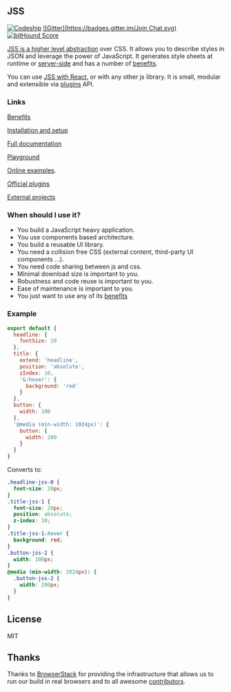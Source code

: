 ## JSS

[![Codeship](https://codeship.com/projects/a63ccb40-5d57-0133-fdca-6a352dca42a3/status?branch=master)](https://www.codeship.io/projects/111070)
[![Gitter](https://badges.gitter.im/Join Chat.svg)](https://gitter.im/jsstyles/jss?utm_source=badge&utm_medium=badge&utm_campaign=pr-badge&utm_content=badge)
[![bitHound Score](https://www.bithound.io/jsstyles/jss/badges/score.svg)](https://www.bithound.io/jsstyles/jss)

[JSS is a higher level abstraction](https://medium.com/@oleg008/jss-is-css-d7d41400b635) over CSS. It allows you to describe styles in JSON and leverage the power of JavaScript. It generates style sheets at runtime or [server-side](./docs/server-side.md) and has a number of [benefits](./docs/benefits.md).

You can use [JSS with React](https://github.com/jsstyles/react-jss), or with any other js library. It is small, modular and extensible via [plugins](./docs/plugins.md) API.


### Links

[Benefits](./docs/benefits.md)

[Installation and setup](./docs/setup.md)

[Full documentation](./docs/index.md)

[Playground](http://jsstyles.github.io/repl/)

[Online examples](http://jsstyles.github.io/examples/index.html).

[Official plugins](https://github.com/jsstyles?query=jss-)

[External projects](./docs/external-projects.md)

### When should I use it?

- You build a JavaScript heavy application.
- You use components based architecture.
- You build a reusable UI library.
- You need a collision free CSS (external content, third-party UI components ...).
- You need code sharing between js and css.
- Minimal download size is important to you.
- Robustness and code reuse is important to you.
- Ease of maintenance is important to you.
- You just want to use any of its [benefits](./docs/benefits.md)

### Example

```javascript
export default {
  headline: {
    fontSize: 20
  },
  title: {
    extend: 'headline',
    position: 'absolute',
    zIndex: 10,
    '&:hover': {
      background: 'red'
    }
  },
  button: {
    width: 100
  },
  '@media (min-width: 1024px)': {
    button: {
      width: 200
    }
  }
}
```

Converts to:

```css
.headline-jss-0 {
  font-size: 20px;
}
.title-jss-1 {
  font-size: 20px;
  position: absolute;
  z-index: 10;
}
.title-jss-1:hover {
  background: red;
}
.button-jss-2 {
  width: 100px;
}
@media (min-width: 1024px): {
  .button-jss-2 {
    width: 200px;
  }
}
```

## License

MIT

## Thanks

Thanks to [BrowserStack](https://www.browserstack.com) for providing the infrastructure that allows us to run our build in real browsers and to all awesome [contributors](https://github.com/jsstyles/jss/graphs/contributors).
